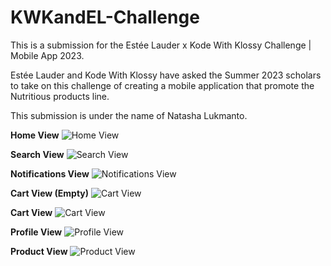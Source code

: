 # KWKandEL-Challenge
This is a submission for the Estée Lauder x Kode With Klossy Challenge | Mobile App 2023.

Estée Lauder and Kode With Klossy have asked the Summer 2023 scholars to take on this challenge of creating a mobile application that promote the Nutritious products line.

This submission is under the name of Natasha Lukmanto. 

**Home View**
![Home View](markup/homev.png)

**Search View**
![Search View](markup/searchv.png)

**Notifications View**
![Notifications View](markup/notificationsv.png)

**Cart View (Empty)**
![Cart View](markup/cartemptyv.png)

**Cart View**
![Cart View](markup/cartv.png)

**Profile View**
![Profile View](markup/profilev.png)

**Product View**
![Product View](markup/productv.png)

